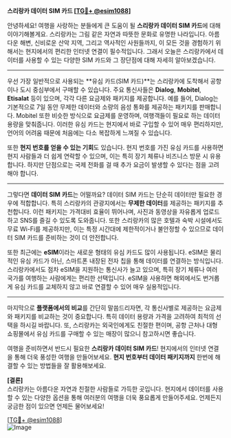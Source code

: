 **스리랑카 데이터 SIM 카드 [[TG💪+ @esim1088](https://t.me/s/esim1088)]**

안녕하세요! 여행을 사랑하는 분들에게 큰 도움이 될 **스리랑카 데이터 SIM 카드**에 대해 이야기해볼게요. 스리랑카는 그림 같은 자연과 따뜻한 문화로 유명한 나라입니다. 아름다운 해변, 신비로운 산악 지역, 그리고 역사적인 사원들까지, 이 모든 것을 경험하기 위해서는 현지에서의 편리한 인터넷 연결이 필수적입니다. 그래서 오늘은 스리랑카에서 데이터를 사용할 수 있는 다양한 SIM 카드와 그 장단점에 대해 자세히 알아보겠습니다.

---

우선 가장 일반적으로 사용되는 **유심 카드(SIM 카드)**는 스리랑카에 도착해서 공항이나 도시 중심부에서 구매할 수 있습니다. 주요 통신사들은 **Dialog**, **Mobitel**, **Etisalat** 등이 있으며, 각각 다른 요금제와 패키지를 제공합니다. 예를 들어, Dialog는 기본적으로 7일 동안 무제한 데이터와 소량의 음성 통화를 제공하는 패키지를 판매합니다. Mobitel 또한 비슷한 방식으로 요금제를 운영하며, 여행객들이 필요로 하는 데이터 용량을 맞춰줍니다. 이러한 유심 카드는 현지에서 바로 구입할 수 있어 매우 편리하지만, 언어의 어려움 때문에 처음에는 다소 복잡하게 느껴질 수 있습니다.

또한 **현지 번호를 얻을 수 있는 기회**도 있습니다. 현지 번호를 가진 유심 카드를 사용하면 현지 사람들과 더 쉽게 연락할 수 있으며, 이는 특히 장기 체류나 비즈니스 방문 시 유용합니다. 하지만 단점으로는 국제 전화를 걸 때 추가 요금이 발생할 수 있다는 점을 고려해야 합니다.

---

그렇다면 **데이터 SIM 카드**는 어떨까요? 데이터 SIM 카드는 단순히 데이터만 필요한 경우에 적합합니다. 특히 스리랑카의 관광지에서는 **무제한 데이터**를 제공하는 패키지를 추천합니다. 이런 패키지는 가격대비 효율이 뛰어나며, 사진과 동영상을 자유롭게 업로드하고 SNS를 즐길 수 있도록 도와줍니다. 또한 스리랑카의 많은 호텔과 숙박 시설에서도 무료 Wi-Fi를 제공하지만, 이는 특정 시간대에 제한적이거나 불안정할 수 있으므로 데이터 SIM 카드를 준비하는 것이 더 안전합니다.

또한 최근에는 **eSIM**이라는 새로운 형태의 유심 카드도 많이 사용됩니다. eSIM은 물리적인 유심 카드가 아닌, 스마트폰 내장된 전자 칩을 통해 데이터를 연결하는 방식입니다. 스리랑카에서도 점차 eSIM을 지원하는 통신사가 늘고 있으며, 특히 장기 체류나 여러 국가를 여행하는 사람에게는 편리한 선택입니다. eSIM을 사용하면 해외에서도 번거롭게 유심 카드를 교체하지 않고 바로 연결할 수 있어 매우 실용적입니다.

---

마지막으로 **플랫폼에서의 비교**를 간단히 말씀드리자면, 각 통신사별로 제공하는 요금제와 패키지를 비교하는 것이 중요합니다. 특히 데이터 용량과 가격을 고려하여 최적의 선택을 하시길 바랍니다. 또, 스리랑카는 외국인에게도 친절한 편이며, 공항 근처나 대형 쇼핑몰에서 유심 카드를 구매할 수 있는 매장이 많으니 참고하시면 좋습니다.

여행을 준비하면서 반드시 필요한 **스리랑카 데이터 SIM 카드**! 현지에서의 인터넷 연결을 통해 더욱 풍성한 여행을 만들어보세요. **현지 번호부터 데이터 패키지까지** 한번에 해결할 수 있는 방법들을 잘 활용해보세요. 

**[결론]**  
스리랑카는 아름다운 자연과 친절한 사람들로 가득한 곳입니다. 현지에서 데이터를 사용할 수 있는 다양한 옵션을 통해 여러분의 여행을 더욱 풍요롭게 만들어주세요. 언제든지 궁금한 점이 있으면 언제든 물어보세요! 

[[TG💪+ @esim1088](https://t.me/s/esim1088)]  
![Image](https://i.postimg.cc/Y0z9fWf4/image.png)